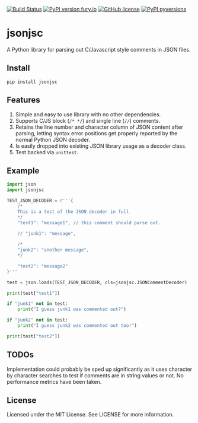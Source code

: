 [![Build Status](https://travis-ci.org/NouberNou/jsonjsc.svg?branch=master)](https://travis-ci.org/NouberNou/jsonjsc)
[![PyPI version fury.io](https://badge.fury.io/py/jsonjsc.svg)](https://pypi.python.org/pypi/jsonjsc/)
[![GitHub license](https://img.shields.io/github/license/NouberNou/jsonjsc.svg)](https://github.com/NouberNou/jsonjsc/blob/master/LICENSE)
[![PyPI pyversions](https://img.shields.io/pypi/pyversions/jsonjsc.svg)](https://pypi.python.org/pypi/jsonjsc/)


# jsonjsc
A Python library for parsing out C/Javascript style comments in JSON files.

## Install

`pip install jsonjsc`

## Features
1. Simple and easy to use library with no other dependencies.
1. Supports C/JS block (`/* */`) and single line (`//`) comments.
1. Retains the line number and character column of JSON content after parsing, letting syntax error positions get properly reported by the normal Python JSON decoder.
1. Is easily dropped into existing JSON library usage as a decoder class.
1. Test backed via `unittest`.

## Example
```python
import json
import jsonjsc

TEST_JSON_DECODER = r'''{
    /*
    This is a test of the JSON decoder in full
    */
    "test1": "message1", // this comment should parse out.
    
    // "junk1": "message",

    /*
    "junk2": "another message",
    */

    "test2": "message2"
}'''

test = json.loads(TEST_JSON_DECODER, cls=jsonjsc.JSONCommentDecoder)

print(test["test1"])

if "junk1" not in test:
    print("I guess junk1 was commented out?")

if "junk2" not in test:
    print("I guess junk2 was commented out too!")

print(test["test2"])
```

## TODOs

Implementation could probably be sped up significantly as it uses character by character searches to test if comments are in string values or not. No performance metrics have been taken.

## License

Licensed under the MIT License. See LICENSE for more information.
